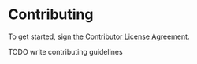 # Contributing

To get started, <a href="https://www.clahub.com/agreements/typedefs/typedefs">sign the Contributor License Agreement</a>.

TODO write contributing guidelines
